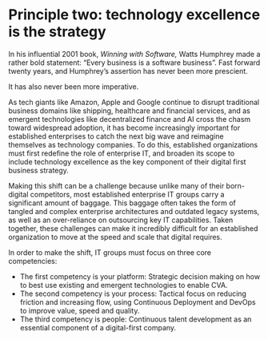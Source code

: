# Principle two: technology excellence is the strategy

In his influential 2001 book, _Winning with Software,_ Watts Humphrey made a rather bold statement: “Every business is a software business”. Fast forward twenty years, and Humphrey’s assertion has never been more prescient.

It has also never been more imperative.

As tech giants like Amazon, Apple and Google continue to disrupt traditional business domains like shipping, healthcare and financial services, and as emergent technologies like decentralized finance and AI cross the chasm toward widespread adoption, it has become increasingly important for established enterprises to catch the next big wave and reimagine themselves as technology companies. To do this, established organizations must first redefine the role of enterprise IT, and broaden its scope to include technology excellence as the key component of their digital first business strategy.

Making this shift can be a challenge because unlike many of their born-digital competitors, most established enterprise IT groups carry a significant amount of baggage. This baggage often takes the form of tangled and complex enterprise architectures and outdated legacy systems, as well as an over-reliance on outsourcing key IT capabilities. Taken together, these challenges can make it incredibly difficult for an established organization to move at the speed and scale that digital requires.

In order to make the shift, IT groups must focus on three core competencies:

* The first competency is your platform: Strategic decision making on how to best use existing and emergent technologies to enable CVA.
* The second competency is your process: Tactical focus on reducing friction and increasing flow, using Continuous Deployment and DevOps to improve value, speed and quality.
* The third competency is people: Continuous talent development as an essential component of a digital-first company.

